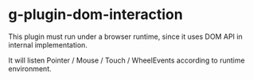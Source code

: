 # g-plugin-dom-interaction

This plugin must run under a browser runtime, since it uses DOM API in internal implementation.

It will listen Pointer / Mouse / Touch / WheelEvents according to runtime environment.

